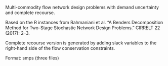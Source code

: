 Multi-commodity flow network design problems with demand uncertainty and complete recourse.



Based on the R instances from Rahmaniani et al. “A Benders Decomposition Method for Two-Stage Stochastic Network Design Problems.” CIRRELT 22 (2017): 2–3.

Complete recourse version is generated by adding slack variables to the right-hand side of the flow conservation
constraints.

Format: smps (three files)
